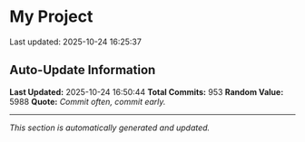 # My Project


Last updated: 2025-10-24 16:25:37
































































































































































































































































































































































































































































































































































































































































































































































































































































































































































































































































































































































































































































































































































































## Auto-Update Information

**Last Updated:** 2025-10-24 16:50:44
**Total Commits:** 953
**Random Value:** 5988
**Quote:** _Commit often, commit early._

---
_This section is automatically generated and updated._